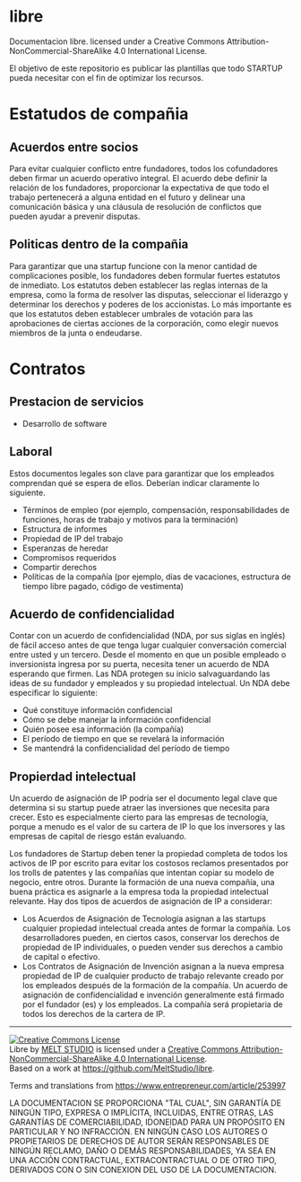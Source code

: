 # libre

Documentacion libre. licensed under a Creative Commons Attribution-NonCommercial-ShareAlike 4.0 International License.

El objetivo de este repositorio es publicar las plantillas que todo STARTUP pueda necesitar con el fin de optimizar los recursos.

# Estatudos de compañia

## Acuerdos entre socios

Para evitar cualquier conflicto entre fundadores, todos los cofundadores deben firmar un acuerdo operativo integral. El acuerdo debe definir la relación de los fundadores, proporcionar la expectativa de que todo el trabajo pertenecerá a alguna entidad en el futuro y delinear una comunicación básica y una cláusula de resolución de conflictos que pueden ayudar a prevenir disputas.

## Politicas dentro de la compañia

Para garantizar que una startup funcione con la menor cantidad de complicaciones posible, los fundadores deben formular fuertes estatutos de inmediato. Los estatutos deben establecer las reglas internas de la empresa, como la forma de resolver las disputas, seleccionar el liderazgo y determinar los derechos y poderes de los accionistas. Lo más importante es que los estatutos deben establecer umbrales de votación para las aprobaciones de ciertas acciones de la corporación, como elegir nuevos miembros de la junta o endeudarse.

# Contratos

## Prestacion de servicios

* Desarrollo de software

## Laboral

Estos documentos legales son clave para garantizar que los empleados comprendan qué se espera de ellos. Deberían indicar claramente lo siguiente.

* Términos de empleo (por ejemplo, compensación, responsabilidades de funciones, horas de trabajo y motivos para la terminación)
* Estructura de informes
* Propiedad de IP del trabajo
* Esperanzas de heredar
* Compromisos requeridos
* Compartir derechos
* Políticas de la compañía (por ejemplo, días de vacaciones, estructura de tiempo libre pagado, código de vestimenta)


## Acuerdo de confidencialidad

Contar con un acuerdo de confidencialidad (NDA, por sus siglas en inglés) de fácil acceso antes de que tenga lugar cualquier conversación comercial entre usted y un tercero. Desde el momento en que un posible empleado o inversionista ingresa por su puerta, necesita tener un acuerdo de NDA esperando que firmen. Las NDA protegen su inicio salvaguardando las ideas de su fundador y empleados y su propiedad intelectual. Un NDA debe especificar lo siguiente:

* Qué constituye información confidencial
* Cómo se debe manejar la información confidencial
* Quién posee esa información (la compañía)
* El período de tiempo en que se revelará la información
* Se mantendrá la confidencialidad del período de tiempo

## Propierdad intelectual

Un acuerdo de asignación de IP podría ser el documento legal clave que determina si su startup puede atraer las inversiones que necesita para crecer. Esto es especialmente cierto para las empresas de tecnología, porque a menudo es el valor de su cartera de IP lo que los inversores y las empresas de capital de riesgo están evaluando.

Los fundadores de Startup deben tener la propiedad completa de todos los activos de IP por escrito para evitar los costosos reclamos presentados por los trolls de patentes y las compañías que intentan copiar su modelo de negocio, entre otros. Durante la formación de una nueva compañía, una buena práctica es asignarle a la empresa toda la propiedad intelectual relevante. Hay dos tipos de acuerdos de asignación de IP a considerar:

* Los Acuerdos de Asignación de Tecnología asignan a las startups cualquier propiedad intelectual creada antes de formar la compañía. Los desarrolladores pueden, en ciertos casos, conservar los derechos de propiedad de IP individuales, o pueden vender sus derechos a cambio de capital o efectivo.
* Los Contratos de Asignación de Invención asignan a la nueva empresa propiedad de IP de cualquier producto de trabajo relevante creado por los empleados después de la formación de la compañía. Un acuerdo de asignación de confidencialidad e invención generalmente está firmado por el fundador (es) y los empleados. La compañía será propietaria de todos los derechos de la cartera de IP.


---

<a rel="license" href="http://creativecommons.org/licenses/by-nc-sa/4.0/"><img alt="Creative Commons License" style="border-width:0" src="https://i.creativecommons.org/l/by-nc-sa/4.0/88x31.png" /></a><br /><span xmlns:dct="http://purl.org/dc/terms/" property="dct:title">Libre</span> by <a xmlns:cc="http://creativecommons.org/ns#" href="https://github.com/MeltStudio/libre" property="cc:attributionName" rel="cc:attributionURL">MELT STUDIO</a> is licensed under a <a rel="license" href="http://creativecommons.org/licenses/by-nc-sa/4.0/">Creative Commons Attribution-NonCommercial-ShareAlike 4.0 International License</a>.<br />Based on a work at <a xmlns:dct="http://purl.org/dc/terms/" href="https://github.com/MeltStudio/libre" rel="dct:source">https://github.com/MeltStudio/libre</a>.

Terms and translations from https://www.entrepreneur.com/article/253997

LA DOCUMENTACION SE PROPORCIONA "TAL CUAL", SIN GARANTÍA DE NINGÚN TIPO, EXPRESA O IMPLÍCITA, INCLUIDAS, ENTRE OTRAS, LAS GARANTÍAS DE COMERCIABILIDAD, IDONEIDAD PARA UN PROPÓSITO EN PARTICULAR Y NO INFRACCIÓN. EN NINGÚN CASO LOS AUTORES O PROPIETARIOS DE DERECHOS DE AUTOR SERÁN RESPONSABLES DE NINGÚN RECLAMO, DAÑO O DEMÁS RESPONSABILIDADES, YA SEA EN UNA ACCIÓN CONTRACTUAL, EXTRACONTRACTUAL O DE OTRO TIPO, DERIVADOS CON O SIN CONEXION DEL USO DE LA DOCUMENTACION.
